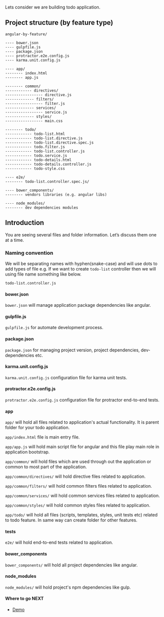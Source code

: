 Lets consider we are building todo application.

## Project structure (by feature type)

```
angular-by-feature/

---- bower.json
---- gulpfile.js
---- package.json
---- protractor.e2e.config.js
---- karma.unit.config.js

---- app/
-------- index.html
-------- app.js

-------- common/
------------ directives/
----------------- directive.js
------------- filters/
----------------- filter.js
------------- services/
----------------- service.js
------------- styles/
----------------- main.css

-------- todo/
------------ todo-list.html
------------ todo-list.directive.js
------------ todo-list.directive.spec.js
------------ todo.filter.js
------------ todo-list.controller.js
------------ todo.service.js
------------ todo-details.html
------------ todo-details.controller.js
------------ todo-style.css

---- e2e/
-------- todo-list.controller.spec.js/

---- bower_components/
-------- vendors libraries (e.g. angular libs)

---- node_modules/
-------- dev dependencies modules
```

## Introduction
You are seeing several files and folder information. Let’s discuss them one at a time.

### Naming convention
We will be separating names with hyphen(snake-case) and will use dots to add types of file e.g.
If we want to create `todo-list` controller then we will using file name something like below.

```
todo-list.controller.js
``` 

#### bower.json

`bower.json` will manage application package dependencies like angular.

#### gulpfile.js

`gulpfile.js` for automate development process.

#### package.json

`package.json` for managing project version, project dependencies, dev-dependencies etc.

#### karma.unit.config.js

`karma.unit.config.js` configuration file for karma unit tests.

#### protractor.e2e.config.js

`protractor.e2e.config.js` configuration file for protractor end-to-end tests.

#### app

`app/` will hold all files related to application's actual functionality. It is parent folder for your todo application.

`app/index.html` file is main entry file.

`app/app.js` will hold main script file for angular and this file play main role in application bootstrap.

`app/common/` will hold files which are used through out the application or common to most part of the application.

`app/common/directives/` will hold directive files related to application.

`app/common/filters/` will hold common filters files related to application.

`app/common/services/` will hold common services files related to application.

`app/common/styles/` will hold common styles files related to application.

`app/todo/` will hold all files (scripts, templates, styles, unit tests etc) related to todo feature. In same way can create folder for other features.

#### tests

`e2e/` will hold end-to-end tests related to application.

#### bower_components

`bower_components/` will hold all project dependencies like angular.

#### node_modules

`node_modules/` will hold project's npm dependencies like gulp.

#### Where to go NEXT

- [Demo](https://github.com/pradeep1991singh/angular-testing)

